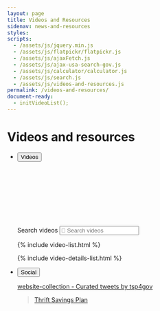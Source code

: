 ```yaml
---
layout: page
title: Videos and Resources
sidenav: news-and-resources
styles:
scripts:
  - /assets/js/jquery.min.js
  - /assets/js/flatpickr/flatpickr.js
  - /assets/js/ajaxFetch.js
  - /assets/js/ajax-usa-search-gov.js
  - /assets/js/calculator/calculator.js
  - /assets/js/search.js
  - /assets/js/videos-and-resources.js
permalink: /videos-and-resources/
document-ready:
  - initVideoList();
---
```


# Videos and resources

<section class="videos-and-resources">
<div class="wrapper">
<ul class="usa-accordion usa-tabs social-media">
<!-- VIDEOS -->
<li>
<button class="usa-accordion-button"
aria-expanded="true"
aria-controls="videos">
Videos
</button>
<div id="videos" class="usa-accordion-content videos">
<div class="video-wrapper">
<!-- EMBED code for single video /embed/[video Id]&rel=0 -->
<!-- <iframe src="https://www.youtube.com/embed/r6rRMcgBNCc&rel=0" frameborder="0" allow="accelerometer; encrypted-media; gyroscope; picture-in-picture" allowfullscreen></iframe> -->
<span id="video-span">
  <iframe id="video-iframe"
    src=""
    frameborder="0" allow="accelerometer; encrypted-media; gyroscope; picture-in-picture"
    allowfullscreen>
  </iframe>
</span>
<!-- EMBED code for playlist /embed/videoseries?list=[playlist ID]&rel=0 -->
<!-- <iframe src="https://www.youtube.com/embed/videoseries?list=PLz_6hPnw1Qq5W5U3hZiD0c05gZKkFStT1&rel=0" frameborder="0" allow="accelerometer; encrypted-media; gyroscope; picture-in-picture" allowfullscreen></iframe> -->

</div>
<div class="usa-grid">
<!-- Search videos -->
<div class="usa-width-one-third search-videos" markdown="1">
<!-- Animated search bar -->
<div class="usa-search usa-search-small">
<label for="browse-titles" class="usa-sr-only">Search videos</label>
<input type="text" name="query" id="browse-titles" autocomplete="off" placeholder="&#xf002; Search videos"
  onKeyUp="videoOnKeyUp();">
</div>

{% include video-list.html %}
</div>

{% include video-details-list.html %}
</div>
</div>
<!-- end div.video-wrapper -->
</li>
<!-- SOCIAL -->
<li>
<button class="usa-accordion-button"
aria-expanded="false"
aria-controls="social">
Social
</button>
<div id="social" class="usa-accordion-content social">
<div class="usa-grid feeds">

<div class="usa-width-one-half">
<section class="twitter-feed" markdown="1">

<a class="twitter-timeline" href="https://twitter.com/tsp4gov/timelines/1172161252178612224?ref_src=twsrc%5Etfw">website-collection - Curated tweets by tsp4gov</a> <script async src="https://platform.twitter.com/widgets.js" charset="utf-8"></script>

</section>
</div>

<div class="usa-width-one-half">
<section class="facebook-feed">
<!-- Step 2: Place this code wherever you want the plugin to appear on your page. -->
<div class="fb-page"
  data-href="https://www.facebook.com/tsp4gov"
  data-tabs="timeline"
  data-width="500"
  data-height="1000"
  data-small-header="false"
  data-adapt-container-width="true"
  data-hide-cover="false"
  data-show-facepile="true">
  <blockquote cite="https://www.facebook.com/tsp4gov" class="fb-xfbml-parse-ignore"><a href="https://www.facebook.com/tsp4gov">Thrift Savings Plan</a></blockquote>
</div></section>
<!-- Step 1: Include the JavaScript SDK on your page once, ideally right after the opening body tag. -->
<div id="fb-root"></div>
<script async defer crossorigin="anonymous" src="https://connect.facebook.net/en_US/sdk.js#xfbml=1&version=v4.0"></script>
</div>
</div>
</div>
</li>
</ul>
</div> <!-- end div.wrapper -->
</section>
